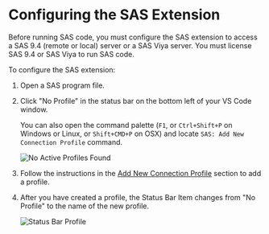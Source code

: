 # Configuring the SAS Extension

Before running SAS code, you must configure the SAS extension to access a SAS 9.4 (remote or local) server or a SAS Viya server. You must license SAS 9.4 or SAS Viya to run SAS code.

To configure the SAS extension:

1. Open a SAS program file.

2. Click "No Profile" in the status bar on the bottom left of your VS Code window.

   You can also open the command palette (`F1`, or `Ctrl+Shift+P` on Windows or Linux, or `Shift+CMD+P` on OSX) and locate `SAS: Add New Connection Profile` command.

   ![No Active Profiles Found](/images/NoActiveProfilesStatusBar.png)

3. Follow the instructions in the [Add New Connection Profile](./Profiles/index.md#add-new-connection-profile) section to add a profile.

4. After you have created a profile, the Status Bar Item changes from "No Profile" to the name of the new profile.

   ![Status Bar Profile](/images/StatusBarProfileItem.png)
